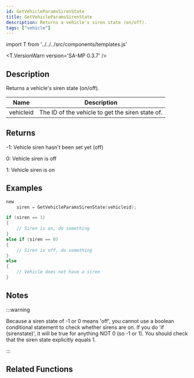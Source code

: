 ```yaml
---
id: GetVehicleParamsSirenState
title: GetVehicleParamsSirenState
description: Returns a vehicle's siren state (on/off).
tags: ["vehicle"]
---
```


import T from '../../../src/components/templates.js'

<T.VersionWarn version='SA-MP 0.3.7' />

## Description

Returns a vehicle's siren state (on/off).

| Name      | Description                                      |
| --------- | ------------------------------------------------ |
| vehicleid | The ID of the vehicle to get the siren state of. |

## Returns

-1: Vehicle siren hasn't been set yet (off)

0: Vehicle siren is off

1: Vehicle siren is on

## Examples

```c
new
    siren = GetVehicleParamsSirenState(vehicleid);

if (siren == 1)
{
    // Siren is on, do something
}
else if (siren == 0)
{
    // Siren is off, do something
}
else
{
    // Vehicle does not have a siren
}
```

## Notes

:::warning

Because a siren state of -1 or 0 means 'off', you cannot use a boolean conditional statement to check whether sirens are on. If you do 'if (sirenstate)', it will be true for anything NOT 0 (so -1 or 1). You should check that the siren state explicitly equals 1.

:::

## Related Functions
